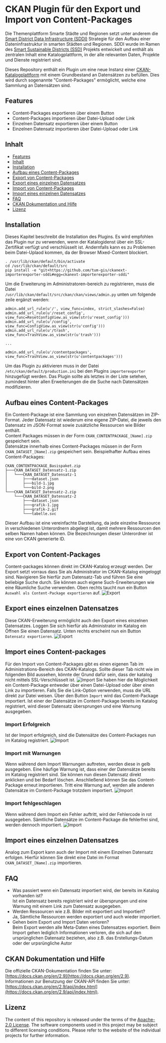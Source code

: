 # CKAN Plugin für den Export und Import von Content-Packages

Die Themenplattform Smarte Städte und Regionen setzt unter anderem die [Smart District Data Infrastructure (SDDI)](https://www.lrg.tum.de/gis/projekte/sddi/) Strategie für den Aufbau einer Dateninfrastruktur in smarten Städten und Regionen. SDDI wurde im Ramen des [Smart Sustainable Districts (SSD)](https://www.lrg.tum.de/gis/projekte/smart-sustainable-districts-ssd/) Projekts entwickelt und enthält als zentralen Inhalt eine Katalogplattform, in der alle relevanten Daten, Projekte und Dienste registriert sind.

Dieses Repository enthält ein Plugin um eine neue Instanz einer [CKAN-Katalogplattform](https://ckan.org) mit einem Grundbestand an Datensätzen zu befüllen. Dies wird durch sogenannte "Content-Packages" ermöglicht, welche eine Sammlung an Datensätzen sind.


## Features

* Content-Packages exportieren über einem Button
* Content-Packages importieren über Datei-Upload oder Link
* Einzelnen Datensatz exportieren über einem Button
* Einzelnen Datensatz importieren über Datei-Upload oder Link


## Inhalt

* [Features](#features)
* [Inhalt](#inhalt)
* [Installation](#installation)
* [Aufbau eines Content-Packages](#aufbau-eines-content-packages)
* [Export von Content-Packages](#export-von-content-packages)
* [Export eines einzelnen Datensatzes](#export-eines-einzelnen-Datensatzes)
* [Import von Content-Packages](#import-von-content-packages)
* [Import eines einzelnen Datensatzes](#import-eines-einzelnen-Datensatzes)
* [FAQ](#FAQ)
* [CKAN Dokumentation und Hilfe](#ckan-dokumentation-und-hilfe)
* [Lizenz](#lizenz)


## Installation

Dieses Kapitel beschreibt die Installation des Plugins. Es wird empfohlen das Plugin nur zu verwenden, wenn der Katalogidenst über ein SSL-Zertifikat verfügt und verschlüsselt ist. Andernfalls kann es zu Problemen beim Datei-Uplaod kommen, da der Browser Mixed-Content blockiert.

```
. /usr/lib/ckan/default/bin/activate
cd /usr/lib/ckan/default/src
pip install -e "git+https://github.com/tum-gis/ckanext-importerexporter-sddi#egg=ckanext-importerexporter-sddi"
```

Um die Erweiterung im Administratoren-bereich zu registrieren, muss die Datei  
`/usr/lib/ckan/default/src/ckan/ckan/views/admin.py`
unten um folgende zeile ergänzt werden:
```
admin.add_url_rule(u'/', view_func=index, strict_slashes=False)
admin.add_url_rule(u'/reset_config', view_func=ResetConfigView.as_view(str(u'reset_config')))
admin.add_url_rule(u'/config', view_func=ConfigView.as_view(str(u'config')))
admin.add_url_rule(u'/trash', view_func=TrashView.as_view(str(u'trash')))

...

admin.add_url_rule(u'/contentpackages', view_func=TrashView.as_view(str(u'contentpackages')))
```

Um das Plugin zu aktivieren muss in der Datei `/etc/ckan/default/production.ini` bei den Plugins `importerexporter` hinzugefügt werden. Das Plugin sollte als letztes in der Liste setehen, zumindest hinter allen Erweiterungen die die Suche nach Datensätzen modifizieren.


## Aufbau eines Content-Packages
Ein Content-Package ist eine Sammlung von einzelnen Datensätzen im ZIP-Format. Jeder Datensatz ist wiederum eine eigene ZIP-Datei, die jeweils den Datensatz im JSON-Format sowie zusätzliche Ressourcen wie Bilder enthält.  
Content Packages müssen in der Form `CKAN_CONTENTPACKAGE_[Name].zip` gespeichert sein.  
Datensätze innerhalb eines Content-Packages müssen in der Form `CKAN_DATASET_[Name].zip` gespeichert sein.
Beispielhafter Aufbau eines Content-Packages:

```
CKAN_CONTENTPACKAGE_Basispaket.zip  
├───CKAN_DATASET_Datensatz-1.zip  
│   └───CKAN_DATASET_Datensatz-1  
│       ├───dataset.json
│       ├───bild-1.jpg
│       └───bild-2.png
└───CKAN_DATASET_Datensatz-2.zip  
    └───CKAN_DATASET_Datensatz-2  
        ├───dataset.json
        ├───grafik-1.jpg
        ├───grafik-2.gif
        └───tabelle.svc 
```
Dieser Aufbau ist eine vereinfachte Darstellung, da jede einzelne Ressource in verschiedenen Unterordnern abgelegt ist, damit mehrere Ressourcen den selben Namen haben können. Die Bezeichnungen dieser Unterordner ist eine von CKAN generierte ID.

## Export von Content-Packages
Content-packages können direkt im CKAN-Katalog erzeugt werden. Der Export setzt vorraus dass Sie als Administrator im CKAN-Katalog eingeloggt sind. Navigieren Sie hierfür zum Datensatz-Tab und führen Sie eine beliebige Suche durch. Sie können auch eigene Such-Erweiterungen wie eine Räumliche Suche verwenden. Oben rechts taucht nun ein Button `Auswahl als Content-Package exportieren` auf.
![Export](images/exp_cont.PNG?raw=true "Export")


## Export eines einzelnen Datensatzes
Diese CKAN-Erweiterung ermöglicht auch den Export eines einzelnen Datensatzes. Loggen Sie sich hierfür als Administrator im Katalog ein Öffnen Sie einen Datensatz. Unten rechts erscheint nun ein Button `Datensatz exportieren`.
![Export](images/exp_data.PNG?raw=true "Export")


## Import eines Content-packages
Für den Import von Content-Packages gibt es einen eigenen Tab im Administrations-Bereich des CKAN-Katalogs. Sollte dieser Tab nicht wie im folgenden Bild aussehen, könnte der Grund dafür sein, dass der katalog nicht mittels SSL-Verschlüsselt ist.
![Import](images/imp_cont.PNG?raw=true "Import")
Sie haben hier die Möglichkeit ein Content-Package entweder über einen Datei-Upload oder über einen Link zu importieren. Falls Sie die Link-Option verwenden, muss die URL direkt zur Datei weisen. Über den Button `Import` wird das Content-Package importiert. Ist einer der Datensätze im Content-Package bereits im Katalog registriert, wird dieser Datensatz übersprungen und eine Warnung ausgegeben.

### Import Erfolgreich
Ist der Import erfolgreich, sind die Datensätze des Content-Packages nun im Katalog registriert.
![Import](images/imp_cont_success.PNG?raw=true "Import")

### Import mit Warnungen
Wenn während dem Import Warnungen auftreten, werden diese in gelb ausgegeben. Eine häufige Warnung ist, dass einer der Datensätze bereits im Katalog registriert sind. Sie können nun diesen Datensatz direkt anklicken und bei Bedarf löschen. Anschließend können Sie das Content-Package erneut importieren. Tritt eine Warnung auf, werden alle anderen Datensätze im Content-Package trotzdem importiert.
![Import](images/imp_cont_warning.PNG?raw=true "Import")

### Import fehlgeschlagen
Wenn während dem Import ein Fehler auftritt, wird der Fehlercode in rot ausgegeben. Sämtliche Datensätze im Content-Package die fehlerfrei sind, werden dennoch importiert.
![Import](images/imp_cont_error.PNG?raw=true "Import")

## Import eines einzelnen Datensatzes
Analog zum Export kann auch der Import mit einem Einzelnen Datensatz erfolgen. Hierfür können Sie direkt eine Datei im Format `CKAN_DATASET_[Name].zip` importieren.


## FAQ

* Was passiert wenn ein Datensatz importiert wird, der bereits im Katalog vorhanden ist?  
Ist ein Datensatz bereits registriert wird er übersprungen und eine Warnung mit einem Link zum Datensatz ausgegeben.
* Werden Ressourcen wie z.B. Bilder mit exportiert und Importiert?  
Ja, Sämtliche Ressourcen werden exportiert und auch wieder importiert.
* Gehen beim Export und Import Daten verloren?  
Beim Export werden alle Meta-Daten eines Datensatzes exportiert. Beim Import gehen lediglich Informationen verloren, die sich auf den ursprünglichen Datensatz beziehen, also z.B. das Erstellungs-Datum oder der urpsrüngliche Autor

## CKAN Dokumentation und Hilfe

Die offizielle CKAN-Dokumentation finden Sie unter: [https://docs.ckan.org/en/2.9](https://docs.ckan.org/en/2.9).  
Informationen zur Benutzung der CKAN-API finden Sie unter: [https://docs.ckan.org/en/2.9/api/index.html](https://docs.ckan.org/en/2.9/api/index.html).


## Lizenz

The content of this repository is released under the terms of the [Apache-2.0 License](https://github.com/tum-gis/3dcitydb-docker-postgis/blob/master/LICENSE). The software components used in this project may be subject to different licensing conditions. Please refer to the website of the individual projects for further information.